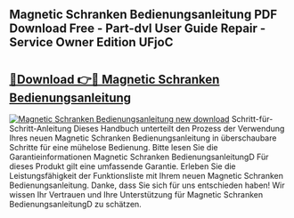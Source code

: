 ## Magnetic Schranken Bedienungsanleitung PDF Download Free - Part-dvl User Guide Repair - Service Owner Edition UFjoC

# <h2><a href="http://df1x46.blite.top/?on=Magnetic+Schranken+Bedienungsanleitung">🔗Download 👉🔴 Magnetic Schranken Bedienungsanleitung</a></h2>

[![Magnetic Schranken Bedienungsanleitung new download](https://i.imgur.com/lujVjoI.png)](http://df1x46.blite.top/?on=Magnetic+Schranken+Bedienungsanleitung)
Schritt-für-Schritt-Anleitung Dieses Handbuch unterteilt den Prozess der Verwendung Ihres neuen Magnetic Schranken Bedienungsanleitung in überschaubare Schritte für eine mühelose Bedienung. Bitte lesen Sie die Garantieinformationen Magnetic Schranken BedienungsanleitungD Für dieses Produkt gilt eine umfassende Garantie. Erleben Sie die Leistungsfähigkeit der Funktionsliste mit Ihrem neuen Magnetic Schranken Bedienungsanleitung. Danke, dass Sie sich für uns entschieden haben! Wir wissen Ihr Vertrauen und Ihre Unterstützung für Magnetic Schranken BedienungsanleitungD zu schätzen.
